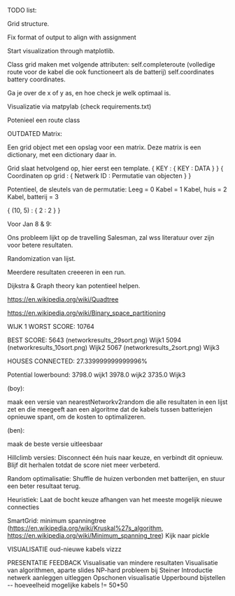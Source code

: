 TODO list:

Grid structure. 

Fix format of output to align with assignment

Start visualization through matplotlib.


Class grid maken met volgende attributen:
self.completeroute (volledige route voor de kabel die ook functioneert als de batterij)
self.coordinates
battery coordinates. 

Ga je over de x of y as, en hoe check je welk optimaal is. 

Visualizatie via matpylab (check requirements.txt)

Potenieel een route class


OUTDATED
Matrix:

Een grid object met een opslag voor een matrix. Deze matrix is een dictionary, met een dictionary daar in. 

Grid slaat hetvolgend op, hier eerst een template.
{ KEY : { KEY : DATA } }
{ Coordinaten op grid : { Netwerk ID : Permutatie van objecten } }

Potentieel, de sleutels van de permutatie:
Leeg = 0
Kabel = 1
Kabel, huis = 2
Kabel, batterij = 3

{ (10, 5) : { 2 : 2 } }

Voor Jan 8 & 9:

Ons probleem lijkt op de travelling Salesman, zal wss literatuur over zijn voor betere resultaten. 

Randomization van lijst. 

Meerdere resultaten creeeren in een run. 

Dijkstra & Graph theory kan potentieel helpen. 

https://en.wikipedia.org/wiki/Quadtree

https://en.wikipedia.org/wiki/Binary_space_partitioning


WIJK 1
WORST SCORE:
10764

BEST SCORE:
5643 (networkresults_29sort.png) Wijk1
5094 (networkresults_10sort.png) Wijk2
5067 (networkresults_2sort.png) Wijk3

HOUSES CONNECTED:
27.339999999999996%

Potential lowerbound:
3798.0 wijk1
3978.0 wijk2
3735.0 Wijk3

(boy):

maak een versie van nearestNetworkv2random die alle resultaten in een lijst zet en die meegeeft aan een algoritme dat de kabels tussen batteriejen opnieuwe spant, om de kosten to optimalizeren. 

(ben):

maak de beste versie uitleesbaar

Hillclimb versies:
Disconnect één huis naar keuze, en verbindt dit opnieuw. Blijf dit herhalen totdat de score niet meer verbeterd. 

Random optimalisatie:
Shuffle de huizen verbonden met batterijen, en stuur een beter resultaat terug. 

Heuristiek:
Laat de bocht keuze afhangen van het meeste mogelijk nieuwe connecties

SmartGrid:
minimum spanningtree (https://en.wikipedia.org/wiki/Kruskal%27s_algorithm, https://en.wikipedia.org/wiki/Minimum_spanning_tree)
Kijk naar pickle

VISUALISATIE
oud-nieuwe kabels
vizzz

PRESENTATIE FEEDBACK
Visualisatie van mindere resultaten
Visualisatie van algorithmen, aparte slides
NP-hard probleem bij Steiner
Introductie netwerk aanleggen uitleggen
Opschonen visualisatie
Upperbound bijstellen -- hoeveelheid mogelijke kabels != 50*50
